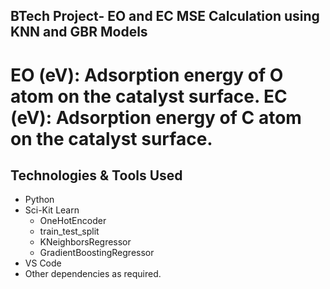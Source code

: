 ## BTech Project- EO and EC MSE Calculation using KNN and GBR Models
EO (eV): Adsorption energy of O atom on the catalyst surface.
EC (eV): Adsorption energy of C atom on the catalyst surface.
==============================================
## Technologies & Tools Used
- Python
- Sci-Kit Learn
  - OneHotEncoder
  - train_test_split
  - KNeighborsRegressor
  - GradientBoostingRegressor
- VS Code
- Other dependencies as required.